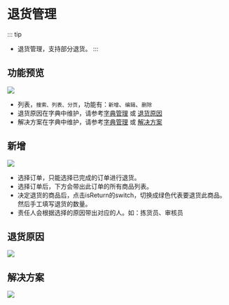 # 退货管理

::: tip
- 退货管理，支持部分退货。
:::

## 功能预览
![](/aftersale/salesReturn.png)
- 列表，`搜索、列表、分页`，功能有：`新增`、`编辑`、`删除`
- 退货原因在字典中维护，请参考[字典管理](../basic/dict) 或 [退货原因](#退货原因)
- 解决方案在字典中维护，请参考[字典管理](../basic/dict) 或 [解决方案](#解决方案)

## 新增
![](/aftersale/salesReturn-add.png)
- 选择订单，只能选择已完成的订单进行退货。
- 选择订单后，下方会带出此订单的所有商品列表。
- 决定退货的商品后，点击isReturn的switch，切换成绿色代表要退货此商品。然后手工填写退货的数量。
- 责任人会根据选择的原因带出对应的人。如：拣货员、审核员

## 退货原因
![](/aftersale/salesReturn-reason.png)

## 解决方案
![](/aftersale/salesReturn-solution.png)
